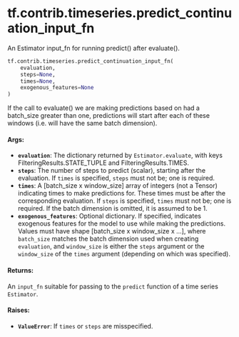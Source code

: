 <div itemscope itemtype="http://developers.google.com/ReferenceObject">
<meta itemprop="name" content="tf.contrib.timeseries.predict_continuation_input_fn" />
<meta itemprop="path" content="Stable" />
</div>

# tf.contrib.timeseries.predict_continuation_input_fn

An Estimator input_fn for running predict() after evaluate().

``` python
tf.contrib.timeseries.predict_continuation_input_fn(
    evaluation,
    steps=None,
    times=None,
    exogenous_features=None
)
```

<!-- Placeholder for "Used in" -->

If the call to evaluate() we are making predictions based on had a batch_size
greater than one, predictions will start after each of these windows
(i.e. will have the same batch dimension).

#### Args:


* <b>`evaluation`</b>: The dictionary returned by `Estimator.evaluate`, with keys
  FilteringResults.STATE_TUPLE and FilteringResults.TIMES.
* <b>`steps`</b>: The number of steps to predict (scalar), starting after the
  evaluation. If `times` is specified, `steps` must not be; one is required.
* <b>`times`</b>: A [batch_size x window_size] array of integers (not a Tensor)
  indicating times to make predictions for. These times must be after the
  corresponding evaluation. If `steps` is specified, `times` must not be;
  one is required. If the batch dimension is omitted, it is assumed to be 1.
* <b>`exogenous_features`</b>: Optional dictionary. If specified, indicates exogenous
  features for the model to use while making the predictions. Values must
  have shape [batch_size x window_size x ...], where `batch_size` matches
  the batch dimension used when creating `evaluation`, and `window_size` is
  either the `steps` argument or the `window_size` of the `times` argument
  (depending on which was specified).


#### Returns:

An `input_fn` suitable for passing to the `predict` function of a time
series `Estimator`.


#### Raises:


* <b>`ValueError`</b>: If `times` or `steps` are misspecified.